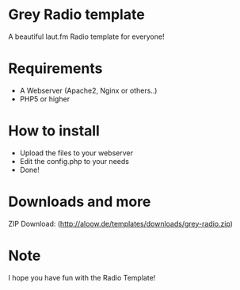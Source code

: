 # Grey Radio template
A beautiful laut.fm Radio template for everyone!

# Requirements
- A Webserver (Apache2, Nginx or others..)
- PHP5 or higher

# How to install
- Upload the files to your webserver
- Edit the config.php to your needs
- Done!

# Downloads and more
ZIP Download: (http://aloow.de/templates/downloads/grey-radio.zip)

# Note
I hope you have fun with the Radio Template!
